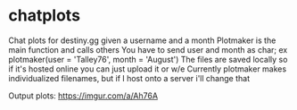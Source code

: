 # chatplots
Chat plots for destiny.gg given a username and  a month
Plotmaker is the main function and calls others
You have to send user and month as char; ex plotmaker(user = 'Talley76', month = 'August')
The files are saved locally so if it's hosted online you can just upload it or w/e
Currently plotmaker makes individualized filenames, but if I host onto a server i'll change that

Output plots: https://imgur.com/a/Ah76A
